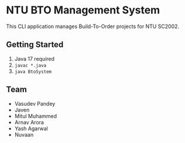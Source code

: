 # NTU BTO Management System
This CLI application manages Build-To-Order projects for NTU SC2002.  

## Getting Started  
1. Java 17 required  
2. `javac *.java`  
3. `java BtoSystem`

##  Team
- Vasudev Pandey
- Javen
- Mitul Muhammed
- Arnav Arora
- Yash Agarwal
- Nuvaan
